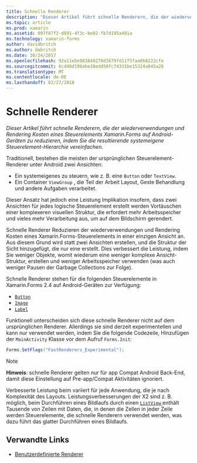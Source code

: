 ```yaml
---
title: Schnelle Renderer
description: "Dieser Artikel führt schnelle Renderern, die der wiederverwendungen und Rendering Kosten eines Steuerelements Xamarin.Forms auf Android-Geräten zu reduzieren, indem Sie die resultierende systemeigene Steuerelement-Hierarchie vereinfachen."
ms.topic: article
ms.prod: xamarin
ms.assetid: 097f87f2-d891-4f3c-be02-fb7d195a481a
ms.technology: xamarin-forms
author: davidbritch
ms.author: dabritch
ms.date: 10/24/2017
ms.openlocfilehash: 92a11ebe983840270d3679fd11f5faa0b8222cfe
ms.sourcegitcommit: 6cd40d190abe38edd50fc74331be15324a845a28
ms.translationtype: MT
ms.contentlocale: de-DE
ms.lasthandoff: 02/27/2018
---
```

# <a name="fast-renderers"></a>Schnelle Renderer

_Dieser Artikel führt schnelle Renderern, die der wiederverwendungen und Rendering Kosten eines Steuerelements Xamarin.Forms auf Android-Geräten zu reduzieren, indem Sie die resultierende systemeigene Steuerelement-Hierarchie vereinfachen._

Traditionell, bestehen die meisten der ursprünglichen Steuerelement-Renderer unter Android zwei Ansichten:

- Ein systemeigenes zu steuern, wie z. B. eine `Button` oder `TextView`.
- Ein Container `ViewGroup` , die Teil der Arbeit Layout, Geste Behandlung und andere Aufgaben verarbeitet.

Dieser Ansatz hat jedoch eine Leistung Implikation insofern, dass zwei Ansichten für jedes logische Steuerelement erstellt werden Vortäuschen einer komplexeren visuellen Struktur, die erfordert mehr Arbeitsspeicher und vieles mehr Verarbeitung aus, um auf dem Bildschirm gerendert.

Schnelle Renderer Reduzieren der wiederverwendungen und Rendering Kosten eines Xamarin.Forms-Steuerelements in einer einzigen Ansicht an. Aus diesem Grund wird statt zwei Ansichten erstellen, und die Struktur der Sicht hinzugefügt, die nur eine erstellt. Dies verbessert die Leistung, indem Sie weniger Objekte, womit wiederum eine weniger komplexe Ansicht-Struktur, erstellen und weniger Arbeitsspeicher verwenden (was auch weniger Pausen der Garbage Collections zur Folge).

Schnelle Renderer stehen für die folgenden Steuerelemente in Xamarin.Forms 2.4 auf Android-Geräten zur Verfügung:

- [`Button`](https://developer.xamarin.com/api/type/Xamarin.Forms.Button/)
- [`Image`](https://developer.xamarin.com/api/type/Xamarin.Forms.Image/)
- [`Label`](https://developer.xamarin.com/api/type/Xamarin.Forms.Label/)

Funktionell unterscheiden sich diese schnelle Renderer nicht auf dem ursprünglichen Renderer. Allerdings sie sind derzeit experimentellen und kann nur verwendet werden, indem Sie die folgende Codezeile, Hinzufügen der `MainActivity` Klasse vor dem Aufruf `Forms.Init`:

```csharp
Forms.SetFlags("FastRenderers_Experimental");
```

> [!NOTE]
> **Hinweis**: schnelle Renderer gelten nur für app Compat Android Back-End, damit diese Einstellung auf Pre-app/Compat Aktivitäten ignoriert.

Verbesserte Leistung beim variiert für jede Anwendung, die je nach Komplexität des Layouts. Leistungsverbesserungen der X2 sind z. B. möglich, beim Durchführen eines Bildlaufs durch einen [ `ListView` ](https://developer.xamarin.com/api/type/Xamarin.Forms.ListView/) enthält Tausende von Zeilen mit Daten, die, in denen die Zellen in jeder Zeile werden Steuerelemente, die schnelle Renderern verwendet werden, was dazu führt das glatter Durchführen eines Bildlaufs.


## <a name="related-links"></a>Verwandte Links

- [Benutzerdefinierte Renderer](~/xamarin-forms/app-fundamentals/custom-renderer/index.md)
